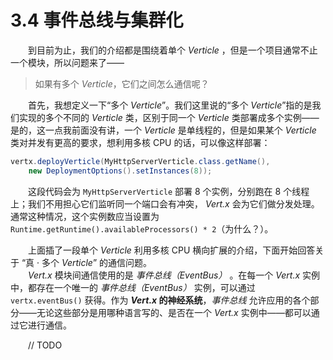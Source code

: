 # 3.4 事件总线与集群化

&emsp;&emsp;到目前为止，我们的介绍都是围绕着单个 *Verticle* ，但是一个项目通常不止一个模块，所以问题来了——

> 如果有多个 *Verticle*，它们之间怎么通信呢？

&emsp;&emsp;首先，我想定义一下“多个 *Verticle*”。我们这里说的“多个 *Verticle*”指的是我们实现的多个不同的 *Verticle* 类，区别于同一个 *Verticle* 类部署成多个实例——是的，这一点我前面没有讲，一个 *Verticle* 是单线程的，但是如果某个 *Verticle* 类对并发有更高的要求，想利用多核 CPU 的话，可以像这样部署：

```java
vertx.deployVerticle(MyHttpServerVerticle.class.getName(), 
    new DeploymentOptions().setInstances(8));
```
&emsp;&emsp;这段代码会为 `MyHttpServerVerticle` 部署 8 个实例，分别跑在 8 个线程上；我们不用担心它们监听同一个端口会有冲突， *Vert.x* 会为它们做分发处理。通常这种情况，这个实例数应当设置为 `Runtime.getRuntime().availableProcessors() * 2`（为什么？）。

&emsp;&emsp;上面插了一段单个 *Verticle* 利用多核 CPU 横向扩展的介绍，下面开始回答关于 “真 · 多个 *Verticle*” 的通信问题。  
&emsp;&emsp;*Vert.x* 模块间通信使用的是 *事件总线（EventBus）* 。在每一个 *Vert.x* 实例中，都存在一个唯一的 *事件总线（EventBus）* 实例，可以通过 `vertx.eventBus()` 获得。作为 ***Vert.x* 的神经系统**，*事件总线* 允许应用的各个部分——无论这些部分是用哪种语言写的、是否在一个 *Vert.x* 实例中——都可以通过它进行通信。

&emsp;&emsp;// TODO